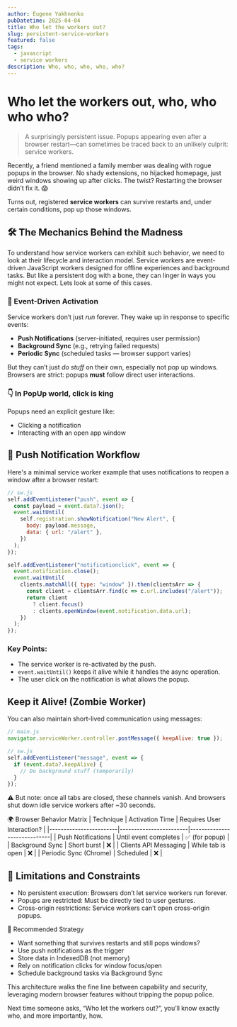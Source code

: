 ```yaml
---
author: Eugene Yakhnenko
pubDatetime: 2025-04-04
title: Who let the workers out?
slug: persistent-service-workers
featured: false
tags:
  - javascript
  - service workers
description: Who, who, who, who, who?
---
```


# Who let the workers out, who, who who who?

> A surprisingly persistent issue. Popups appearing even after a browser restart—can sometimes be traced back to an unlikely culprit: service workers.

Recently, a friend mentioned a family member was dealing with rogue popups in the browser. No shady extensions, no hijacked homepage, just weird windows showing up after clicks. The twist? Restarting the browser didn’t fix it. 😱

Turns out, registered **service workers** can survive restarts and, under certain conditions, pop up those windows.

## 🛠️ The Mechanics Behind the Madness

To understand how service workers can exhibit such behavior, we need to look at their lifecycle and interaction model. Service workers are event-driven JavaScript workers designed for offline experiences and background tasks. But like a persistent dog with a bone, they can linger in ways you might not expect. Lets look at some of this cases.

### 🔄 Event-Driven Activation

Service workers don’t just _run_ forever. They wake up in response to specific events:

- **Push Notifications** (server-initiated, requires user permission)
- **Background Sync** (e.g., retrying failed requests)
- **Periodic Sync** (scheduled tasks — browser support varies)

But they can’t just _do stuff_ on their own, especially not pop up windows. Browsers are strict: popups **must** follow direct user interactions.

### 👇 In PopUp world, click is king

Popups need an explicit gesture like:

- Clicking a notification
- Interacting with an open app window

## 🔔 Push Notification Workflow

Here's a minimal service worker example that uses notifications to reopen a window after a browser restart:

```js
// sw.js
self.addEventListener("push", event => {
  const payload = event.data?.json();
  event.waitUntil(
    self.registration.showNotification("New Alert", {
      body: payload.message,
      data: { url: "/alert" },
    })
  );
});

self.addEventListener("notificationclick", event => {
  event.notification.close();
  event.waitUntil(
    clients.matchAll({ type: "window" }).then(clientsArr => {
      const client = clientsArr.find(c => c.url.includes("/alert"));
      return client
        ? client.focus()
        : clients.openWindow(event.notification.data.url);
    })
  );
});
```

### Key Points:

- The service worker is re-activated by the push.
- `event.waitUntil()` keeps it alive while it handles the async operation.
- The user click on the notification is what allows the popup.

## Keep it Alive! (Zombie Worker)

You can also maintain short-lived communication using messages:

```js
// main.js
navigator.serviceWorker.controller.postMessage({ keepAlive: true });

// sw.js
self.addEventListener("message", event => {
  if (event.data?.keepAlive) {
    // Do background stuff (temporarily)
  }
});
```

⚠️ But note: once all tabs are closed, these channels vanish. And browsers shut down idle service workers after ~30 seconds.

🌍 Browser Behavior Matrix
| Technique | Activation Time | Requires User Interaction? |
|------------------------|------------------------|-----------------------------|
| Push Notifications | Until event completes | ✅ (for popup) |
| Background Sync | Short burst | ❌ |
| Clients API Messaging | While tab is open | ❌ |
| Periodic Sync (Chrome) | Scheduled | ❌ |

## 🧱 Limitations and Constraints

- No persistent execution: Browsers don’t let service workers run forever.
- Popups are restricted: Must be directly tied to user gestures.
- Cross-origin restrictions: Service workers can’t open cross-origin popups.

📐 Recommended Strategy

- Want something that survives restarts and still pops windows?
- Use push notifications as the trigger
- Store data in IndexedDB (not memory)
- Rely on notification clicks for window focus/open
- Schedule background tasks via Background Sync

This architecture walks the fine line between capability and security, leveraging modern browser features without tripping the popup police.

Next time someone asks, “Who let the workers out?”, you’ll know exactly who, and more importantly, how.
